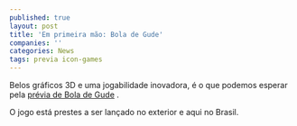 ```yaml
---
published: true
layout: post
title: 'Em primeira mão: Bola de Gude'
companies: ''
categories: News
tags: previa icon-games
---
```

Belos gráficos 3D e uma jogabilidade inovadora, é o que podemos esperar pela <a href="{{ site.baseurl }}/2005/11/16/previa-de-bola-de-gude/">prévia de Bola de Gude</a>
.

O jogo está prestes a ser lançado no exterior e aqui no Brasil.